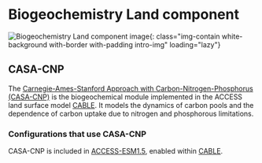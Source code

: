 
#  Biogeochemistry Land component

![Biogeochemistry Land component image](/assets/component-logos/component-maps/bgc-land-component-map.png){: class="img-contain white-background with-border with-padding intro-img" loading="lazy"}

## CASA-CNP

The [Carnegie-Ames-Stanford Approach with Carbon-Nitrogen-Phosphorus (CASA-CNP)](https://carbonwaterobservatory.csiro.au/casa.html) is the biogeochemical module implemented in the ACCESS land surface model [CABLE](/models/model_components/land#cable). It models the dynamics of carbon pools and the dependence of carbon uptake due to nitrogen and phosphorous limitations.  

### Configurations that use CASA-CNP

CASA-CNP is included in [ACCESS-ESM1.5](/models/configurations/access-esm), enabled within [CABLE](/models/model_components/land#cable).


